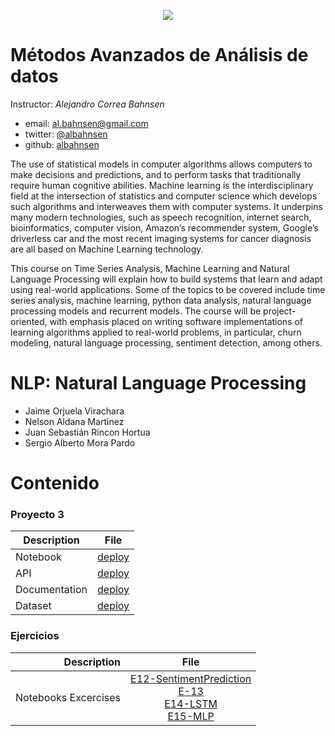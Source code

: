 <center>

![](https://uniandes.edu.co/sites/default/files/logo-uniandes.png)

</center>

# Métodos Avanzados de Análisis de datos

Instructor: *Alejandro Correa Bahnsen*

* email: [al.bahnsen@gmail.com](mailto:al.bahnsen@gmail.com)
* twitter: [@albahnsen](https://twitter.com/albahnsen)
* github: [albahnsen](https://github.com/albahnsen)

The use of statistical models in computer algorithms allows computers to make decisions and predictions, and to perform tasks that traditionally require human cognitive abilities. Machine learning is the interdisciplinary field at the intersection of statistics and computer science which develops such algorithms and interweaves them with computer systems. It underpins many modern technologies, such as speech recognition, internet search, bioinformatics, computer vision, Amazon’s recommender system, Google’s driverless car and the most recent imaging systems for cancer diagnosis are all based on Machine Learning technology.

This course on Time Series Analysis, Machine Learning and Natural Language Processing will explain how to build systems that learn and adapt using real-world applications. Some of the topics to be covered include time series analysis, machine learning, python data analysis, natural language processing models and recurrent models. The course will be project-oriented, with emphasis placed on writing software implementations of learning algorithms applied to real-world problems, in particular, churn modeling, natural language processing, sentiment detection, among others.

 # NLP: Natural Language Processing

* Jaime Orjuela Virachara
* Nelson Aldana Martinez
* Juan Sebastián Rincon Hortua
* Sergio Alberto Mora Pardo

# Contenido
### Proyecto 3

|Description|File|
|----|--------|
|Notebook|[deploy](https://github.com/sergiomora03/NLP-Natural-Language-Processing/tree/master/Project/Notebook)|
|API|[deploy](https://github.com/sergiomora03/NLP-Natural-Language-Processing/tree/master/Project/API)|
|Documentation|[deploy](https://github.com/sergiomora03/NLP-Natural-Language-Processing/tree/master/Project/Documentation)
|Dataset|[deploy](https://github.com/sergiomora03/NLP-Natural-Language-Processing/tree/master/Project/dataset)|

### Ejercicios

|Description  | File|
|-----------: |:------------:|
|    Notebooks Excercises | [E12-SentimentPrediction](https://nbviewer.jupyter.org/github/sergiomora03/NLP-Natural-Language-Processing/blob/master/Excercises/E12-SentimentPrediction.ipynb)<br> [E-13]() <br> [E14-LSTM](https://github.com/sergiomora03/NLP-Natural-Language-Processing/blob/master/Excercises/E14_LSTM.ipynb) <br> [E15-MLP](https://nbviewer.jupyter.org/github/sergiomora03/NLP-Natural-Language-Processing/blob/master/Excercises/E15-MLP-G8.ipynb) |
